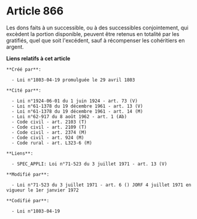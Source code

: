 # Article 866

Les dons faits à un successible, ou à des successibles conjointement, qui excèdent la portion disponible, peuvent être
retenus en totalité par les gratifiés, quel que soit l'excédent, sauf à récompenser les cohéritiers en argent.

**Liens relatifs à cet article**

	**Créé par**:

	  - Loi n°1803-04-19 promulguée le 29 avril 1803

	**Cité par**:

	  - Loi n°1924-06-01 du 1 juin 1924 - art. 73 (V)
	  - Loi n°61-1378 du 19 décembre 1961 - art. 13 (V)
	  - Loi n°61-1378 du 19 décembre 1961 - art. 14 (M)
	  - Loi n°62-917 du 8 août 1962 - art. 1 (Ab)
	  - Code civil - art. 2103 (T)
	  - Code civil - art. 2109 (T)
	  - Code civil - art. 2374 (M)
	  - Code civil - art. 924 (M)
	  - Code rural - art. L323-6 (M)

	**Liens**:

	  - SPEC_APPLI: Loi n°71-523 du 3 juillet 1971 - art. 13 (V)

	**Modifié par**:

	  - Loi n°71-523 du 3 juillet 1971 - art. 6 () JORF 4 juillet 1971 en vigueur le 1er janvier 1972

	**Codifié par**:

	  - Loi n°1803-04-19
